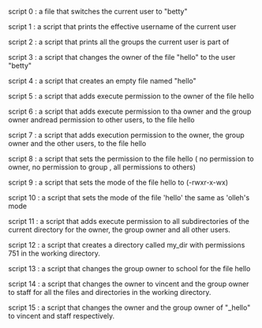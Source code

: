 script 0 : a file that switches the current user to "betty"

script 1 : a script that prints the effective username of the current user

script 2 : a script that prints all the groups the current user is part of

script 3 : a script that changes the owner of the file "hello" to the user "betty"

script 4 : a script that creates an empty file named "hello"

script 5 : a script that adds execute permission to the owner of the file hello

script 6 : a script that adds execute permission to tha owner and the group owner andread permission to other users, to the file hello

script 7 : a script that adds execution permission to the owner, the group owner and the other users, to the file hello

script 8 : a script that sets the permission to the file hello ( no permission to owner, no permission to group , all permissions to others)

script 9 : a script that sets the mode of the file hello to (-rwxr-x-wx)

script 10 : a script that sets the mode of the file 'hello' the same as 'olleh's mode

script 11 : a script that adds execute permission to all subdirectories of the current directory for the owner, the group owner and all other users.

script 12 : a script that creates a directory called my_dir with permissions 751 in the working directory.

script 13 : a script that changes the group owner to school for the file hello

script 14 : a script that changes the owner to vincent and the group owner to staff for all the files and directories in the working directory.

script 15 :  a script that changes the owner and the group owner of "_hello" to vincent and staff respectively.
